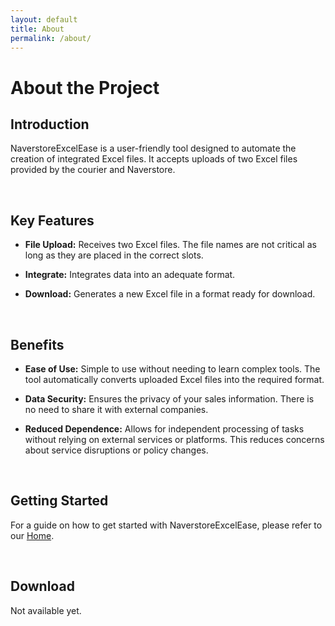 ```yaml
---
layout: default
title: About
permalink: /about/
---
```


# About the Project

## Introduction

NaverstoreExcelEase is a user-friendly tool designed to automate the creation of integrated Excel files. It accepts uploads of two Excel files provided by the courier and Naverstore.

<br>

## Key Features

- **File Upload:** Receives two Excel files. The file names are not critical as long as they are placed in the correct slots.

- **Integrate:** Integrates data into an adequate format.

- **Download:** Generates a new Excel file in a format ready for download.

<br>

## Benefits

- **Ease of Use:** Simple to use without needing to learn complex tools. The tool automatically converts uploaded Excel files into the required format.

- **Data Security:** Ensures the privacy of your sales information. There is no need to share it with external companies.

- **Reduced Dependence:** Allows for independent processing of tasks without relying on external services or platforms. This reduces concerns about service disruptions or policy changes.

<br>

## Getting Started

For a guide on how to get started with NaverstoreExcelEase, please refer to our [Home](/NaverstoreExcelEase/).

<br>

## Download

Not available yet.
